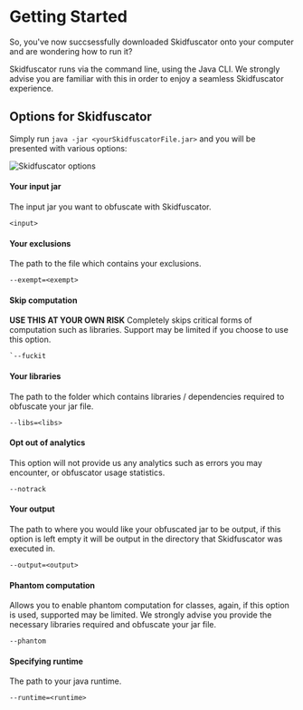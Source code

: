 # Getting Started

So, you've now succsessfully downloaded Skidfuscator onto your computer and are wondering how to run it? 

Skidfuscator runs via the command line, using the Java CLI. We strongly advise you are familiar with this in order to enjoy a seamless Skidfuscator experience. 

## Options for Skidfuscator

Simply run `java -jar <yourSkidfuscatorFile.jar>` and you will be presented with various options: 

![Skidfuscator options](https://i.imgur.com/Yu70Pcq.png)


#### Your input jar
The input jar you want to obfuscate with Skidfuscator.
```cli
<input>
```

#### Your exclusions 
The path to the file which contains your exclusions.
```cli
--exempt=<exempt>
```

#### Skip computation
**USE THIS AT YOUR OWN RISK**
Completely skips critical forms of computation such as libraries. Support may be limited if you choose to use this option.
```cli
`--fuckit
```

#### Your libraries 
The path to the folder which contains libraries / dependencies required to obfuscate your jar file.
```cli
--libs=<libs>
```

#### Opt out of analytics
This option will not provide us any analytics such as errors you may encounter, or obfuscator usage statistics.
```cli
--notrack
```

#### Your output
The path to where you would like your obfuscated jar to be output, if this option is left empty it will be output in the directory that Skidfuscator was executed in.
```cli
--output=<output>
```

#### Phantom computation
Allows you to enable phantom computation for classes, again, if this option is used, supported may be limited. We strongly advise you provide the necessary libraries required and obfuscate your jar file.
```cli
--phantom
```

#### Specifying runtime 
The path to your java runtime. 
```cli
--runtime=<runtime>
```